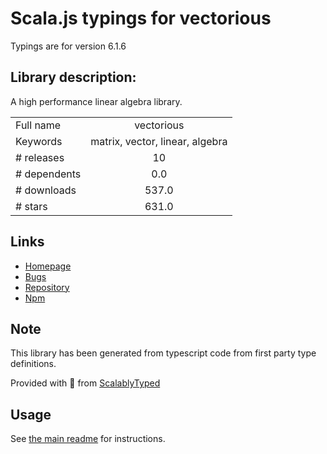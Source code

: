 
# Scala.js typings for vectorious

Typings are for version 6.1.6

## Library description:
A high performance linear algebra library.

|                    |                 |
| ------------------ | :-------------: |
| Full name          | vectorious |
| Keywords           | matrix, vector, linear, algebra |
| # releases         | 10 |
| # dependents       | 0.0 |
| # downloads        | 537.0 |
| # stars            | 631.0 |

## Links
- [Homepage](https://github.com/mateogianolio/vectorious)
- [Bugs](https://github.com/mateogianolio/vectorious/issues)
- [Repository](https://github.com/mateogianolio/vectorious)
- [Npm](https://www.npmjs.com/package/vectorious)
    


## Note
This library has been generated from typescript code from first party type definitions.

Provided with :purple_heart: from [ScalablyTyped](https://github.com/oyvindberg/ScalablyTyped)

## Usage
See [the main readme](../../readme.md) for instructions.


